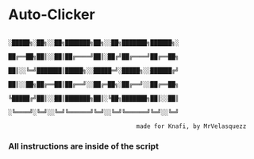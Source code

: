 # Auto-Clicker
                                        ░█████╗░██╗░░██╗███████╗██╗░░██╗███████╗██████╗░
                                          ██╔══██╗██║░░██║██╔════╝██║░██╔╝██╔════╝██╔══██╗
                                          ██║░░╚═╝███████║█████╗░░█████═╝░█████╗░░██████╔╝
                                          ██║░░██╗██╔══██║██╔══╝░░██╔═██╗░██╔══╝░░██╔══██╗
                                          ╚█████╔╝██║░░██║███████╗██║░╚██╗███████╗██║░░██║
                                          ░╚════╝░╚═╝░░╚═╝╚══════╝╚═╝░░╚═╝╚══════╝╚═╝░░╚═╝

                                        made for Knafi, by MrVelasquezz

### All instructions are inside of the script